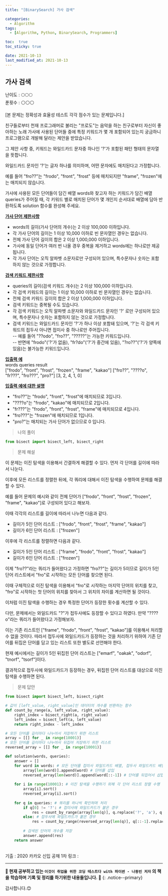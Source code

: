 ```yaml
---
title: "[BinarySearch] 가사 검색"

categories:
  - Algorithm
tags:
  - [Algorithm, Python, BinarySearch, Programmers]

toc:  true
toc_sticky: true

date: 2021-10-13
last_modified_at: 2021-10-13
---
```


## 가사 검색  

난이도 : 🌕🌕🌕  
푼횟수 : ⚪⚪⚪  

[본 문제는 정확성과 효율성 테스트 각각 점수가 있는 문제입니다.]

친구들로부터 천재 프로그래머로 불리는 "프로도"는 음악을 하는 친구로부터 자신이 좋아하는 노래 가사에 사용된 단어들 중에 특정 키워드가 몇 개 포함되어 있는지 궁금하니 프로그램으로 개발해 달라는 제안을 받았습니다.  

그 제안 사항 중, 키워드는 와일드카드 문자중 하나인 '?'가 포함된 패턴 형태의 문자열을 뜻합니다.  

와일드카드 문자인 '?'는 글자 하나를 의미하며, 어떤 문자에도 매치된다고 가정합니다.  

예를 들어 "fro??"는 "frodo", "front", "frost" 등에 매치되지만 "frame", "frozen"에는 매치되지 않습니다.  

가사에 사용된 모든 단어들이 담긴 배열 words와 찾고자 하는 키워드가 담긴 배열 queries가 주어질 때, 각 키워드 별로 매치된 단어가 몇 개인지 순서대로 배열에 담아 반환하도록 solution 함수를 완성해 주세요.  

**<u>가사 단어 제한사항</u>**  
- words의 길이(가사 단어의 개수)는 2 이상 100,000 이하입니다.  
- 각 가사 단어의 길이는 1 이상 10,000 이하로 빈 문자열인 경우는 없습니다.  
- 전체 가사 단어 길이의 합은 2 이상 1,000,000 이하입니다.  
- 가사에 동일 단어가 여러 번 나올 경우 중복을 제거하고 words에는 하나로만 제공됩니다.  
- 각 가사 단어는 오직 알파벳 소문자로만 구성되어 있으며, 특수문자나 숫자는 포함하지 않는 것으로 가정합니다.  

**<u>검색 키워드 제한사항</u>**  
- queries의 길이(검색 키워드 개수)는 2 이상 100,000 이하입니다.  
- 각 검색 키워드의 길이는 1 이상 10,000 이하로 빈 문자열인 경우는 없습니다.  
- 전체 검색 키워드 길이의 합은 2 이상 1,000,000 이하입니다.  
- 검색 키워드는 중복될 수도 있습니다.  
- 각 검색 키워드는 오직 알파벳 소문자와 와일드카드 문자인 '?' 로만 구성되어 있으며, 특수문자나 숫자는 포함하지 않는 것으로 가정합니다.  
- 검색 키워드는 와일드카드 문자인 '?'가 하나 이상 포함돼 있으며, '?'는 각 검색 키워드의 접두사 아니면 접미사 중 하나로만 주어집니다.  
-- 예를 들어 "??odo", "fro??", "?????"는 가능한 키워드입니다.  
-- 반면에 "frodo"('?'가 없음), "fr?do"('?'가 중간에 있음), "?ro??"('?'가 양쪽에 있음)는 불가능한 키워드입니다.  

**<u>입출력 예</u>**  
words queries result  
["frodo", "front", "frost", "frozen", "frame", "kakao"]	["fro??", "????o", "fr???", "fro???", "pro?"]	[3, 2, 4, 1, 0]  

**<u>입출력 예에 대한 설명</u>**  
- "fro??"는 "frodo", "front", "frost"에 매치되므로 3입니다.  
- "????o"는 "frodo", "kakao"에 매치되므로 2입니다.  
- "fr???"는 "frodo", "front", "frost", "frame"에 매치되므로 4입니다.  
- "fro???"는 "frozen"에 매치되므로 1입니다.  
- "pro?"는 매치되는 가사 단어가 없으므로 0 입니다.  

> 나의 풀이  

```python
from bisect import bisect_left, bisect_right
```


> 문제 해설  

이 문제는 이진 탐색을 이용해서 간결하게 해결할 수 있다. 먼저 각 단어를 길이에 따라서 나눈다.  

이후에 모든 리스트를 정렬한 뒤에, 각 쿼리에 대해서 이진 탐색을 수행하여 문제를 해결할 수 있다.  

예를 들어 문제의 예시와 같이 전체 단어가 ["frodo", "front", "frost", "frozen", "frame", "kakao"]로 구성되어 있다고 해보자.  

이때 각각의 리스트를 길이에 따라서 나누면 다음과 같다.  

- 길이가 5인 단어 리스트 : ["frodo", "front", "frost", "frame", "kakao"]  
- 길이가 6인 단어 리스트 : ["frozen"]  

이후에 각 리스트를 정렬하면 다음과 같다.  

- 길이가 5인 단어 리스트 : ["frame", "frodo", "front", "frost", "kakao"]  
- 길이가 6인 단어 리스트 : ["frozen"]  

이제 "fro??"라는 쿼리가 들어왔다고 가정하면 "fro??"는 길이가 5이므로 길이가 5인 단어 리스트에서 "fro"로 시작하는 모든 단어를 찾으면 된다.  

이때 구체적으로 이진 탐색을 이용해서 "fro"로 시작하는 마지막 단어의 위치를 찾고, "fro"로 시작하는 첫 단어의 위치를 찾아서 그 위치의 차이를 계산하면 될 것이다.  

이처럼 이진 탐색을 수행하는 경우 특정한 단어가 등장한 횟수를 계산할 수 있다.  

다만, 문제에서는 와일드카드 "?"가 접두사에도 등장할 수 있다고 하였다. 만약 "????o"라는 쿼리가 들어왔다고 가정해보자.  

이는 기존 리스트인 ["frame", "frodo", "front", "frost", "kakao"]를 이용해서 처리할 수 없을 것이다. 따라서 접두사에 와일드카드가 등장하는 것을 처리하기 위하여 기존 단어를 뒤집은 단어를 담고 있는 리스트 또한 별도로 선언해야 한다.  

현재 예시에서는 길이가 5인 뒤집힌 단어 리스트는 ["emarf", "oakak", "odorf", "tnorf", "tsorf"]이다.  

결과적으로 접두사에 와일드카드가 등장하는 경우, 뒤집힌 단어 리스트를 대상으로 이진 탐색을 수행하면 된다.  


> 문제 답안  

```python
from bisect import bisect_left, bisect_right

# 값이 [left_value, right_value]인 데이터의 개수를 반환하는 함수
def count_by_range(a, left_value, right_value):
    right_index = bisect_right(a, right_value)
    left_index = bisect_left(a, left_value)
    return right_index - left_index

# 모든 단어를 길이마다 나누어서 저장하기 위한 리스트
array = [[] for _ in range(10001)]
# 모든 단어를 길이마다 나누어서 뒤집어 저장하기 위한 리스트
reversed_array = [[] for _ in range(10001)]

def solution(words, queries):
    answer = []
    for word in words: # 모든 단어를 접미사 와일드카드 배열, 접두사 와일드카드 배열에 각각 삽입
        array[len(word)].append(word) # 단어를 삽입
        reversed_array[len(word)].append(word[::-1]) # 단어를 뒤집어서 삽입
    
    for i in range(10001): # 이진 탐색을 수행하기 위해 각 단어 리스트 정렬 수행
        array[i].sort()
        reversed_array[i].sort()
        
    for q in queries: # 쿼리를 하나씩 확인하며 처리
        if q[0] != '?': # 접미사에 와일드카드가 붙은 경우
            res = count_by_range(array[len(q)], q.replace('?', 'a'), q.replace('?', 'z'))
        else: # 접두사에 와일드카드가 붙은 경우
            res = count_by_range(reversed_array[len(q)], q[::-1].replace('?', 'a'), q[::-1].replace('?', 'z'))
            
        # 검색된 단어의 개수를 저장
        answer.append(res)
    return answer
```

<br>
기출 : 2020 카카오 신입 공채 1차  
링크 : <https://programmers.co.kr/learn/courses/30/lessons/60060>  

---
**🐢 현재 공부하고 있는 `이것이 취업을 위한 코딩 테스트다 with 파이썬 - 나동빈 저자` 의 책을 학습하며 기록 및 정리를 하기위한 내용들입니다. 🐢**
{: .notice--primary}

감사합니다.😊